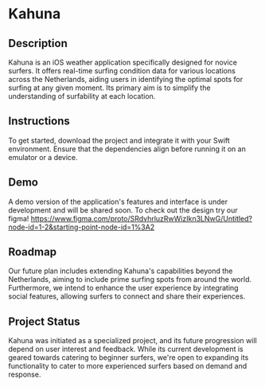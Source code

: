 # Kahuna
## Description
Kahuna is an iOS weather application specifically designed for novice surfers. It offers real-time surfing condition data for various locations across the Netherlands, aiding users in identifying the optimal spots for surfing at any given moment. Its primary aim is to simplify the understanding of surfability at each location.

## Instructions
To get started, download the project and integrate it with your Swift environment. Ensure that the dependencies align before running it on an emulator or a device.

## Demo
A demo version of the application's features and interface is under development and will be shared soon.
To check out the design try our figma! https://www.figma.com/proto/SRdvhrluzRwWizIkn3LNwG/Untitled?node-id=1-2&starting-point-node-id=1%3A2
## Roadmap
Our future plan includes extending Kahuna's capabilities beyond the Netherlands, aiming to include prime surfing spots from around the world. Furthermore, we intend to enhance the user experience by integrating social features, allowing surfers to connect and share their experiences.

## Project Status
Kahuna was initiated as a specialized project, and its future progression will depend on user interest and feedback. While its current development is geared towards catering to beginner surfers, we're open to expanding its functionality to cater to more experienced surfers based on demand and response.
